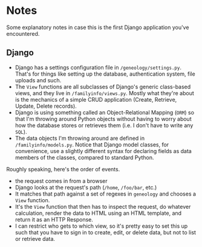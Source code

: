 # Notes

Some explanatory notes in case this is the first Django 
application you've encountered.

## Django

- Django has a settings configuration file in 
`/geneology/settings.py`. 
That's for things like setting up the database,
authentication system, file uploads and such.
- The `View` functions are all subclasses of Django's
generic class-based views, and they live in
`/familyinfo/views.py`. Mostly what they're about
is the mechanics of a simple CRUD application
(Create, Retrieve, Update, Delete records).
- Django is using something called an Object-Relational 
Mapping (`ORM`) so that I'm throwing around Python objects
without having to worry about how the database stores or
retrieves them (i.e. I don't have to write any `SQL`).
- The data objects I'm throwing around are defined in
`/familyinfo/models.py`. Notice that Django model classes, 
for convenience, use a slightly different syntax for declaring 
fields as data members of the classes, compared to standard
Python.

Roughly speaking, here's the order of events.
- the request comes in from a browser
- Django looks at the request's path (`/home`, `/foo/bar`, etc.)
- It matches that path against a set of regexes in 
`geneology` and chooses a `View` function.
- It's the `View` function that then has to 
inspect the request, do whatever calculation,
render the data to HTML using an HTML template,
and return it as an HTTP Response.
- I can restrict who gets to which view, so it's pretty
easy to set this up such that you have to sign in
to create, edit, or delete data, but not to list or
retrieve data.
